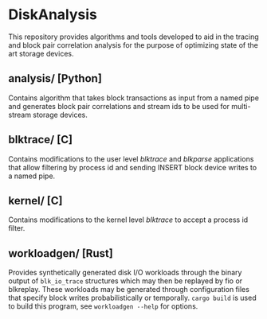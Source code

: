 # DiskAnalysis

This repository provides algorithms and tools developed to aid in the tracing and block pair correlation analysis for the purpose of optimizing state of the art storage devices.

## analysis/ [Python]
Contains algorithm that takes block transactions as input from a named pipe and generates block pair correlations and stream ids to be used for multi-stream storage devices.

## blktrace/ [C]
Contains modifications to the user level _blktrace_ and _blkparse_ applications that allow filtering by process id and sending INSERT block device writes to a named pipe.

## kernel/ [C]
Contains modifications to the kernel level _blktrace_ to accept a process id filter.

## workloadgen/ [Rust]
Provides synthetically generated disk I/O workloads through the binary output of `blk_io_trace` structures which may then be replayed by fio or blkreplay. These workloads may be generated through configuration files that specify block writes probabilistically or temporally. `cargo build` is used to build this program, see `workloadgen --help` for options.